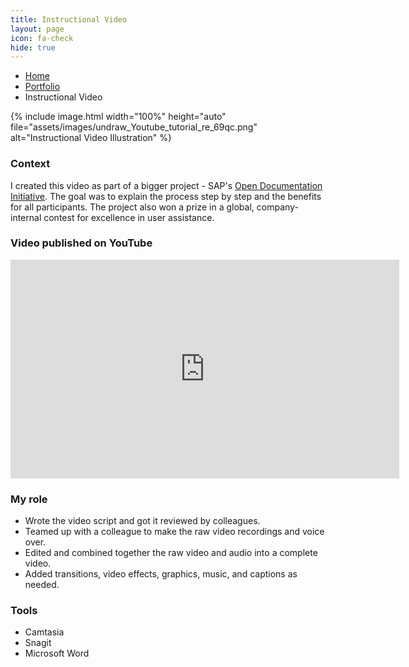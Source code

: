 ```yaml
---
title: Instructional Video
layout: page
icon: fa-check
hide: true
---
```


<ul class="breadcrumb">
  <li><a href="./#" class="icon fa-home">  Home</a></li>
  <li><a href="./#portfolio" class="icon fa-briefcase">  Portfolio</a></li>
  <li>Instructional Video</li>
</ul>


{% include image.html width="100%" height="auto" file="assets/images/undraw_Youtube_tutorial_re_69qc.png" alt="Instructional Video Illustration" %}


### Context
 I created this video as part of a bigger project - SAP's [Open Documentation Initiative](https://blogs.sap.com/2021/05/20/introducing-the-open-documentation-initiative/). The goal was to explain the process step by step and the benefits for all participants. The project also won a prize in a global, company-internal contest for excellence in user assistance.

### Video published on YouTube

<iframe width="622" height="350" src="https://www.youtube.com/embed/WJ0oarMlVW4" title="YouTube video player" frameborder="0" allow="accelerometer; autoplay; clipboard-write; encrypted-media; gyroscope; picture-in-picture" allowfullscreen></iframe>

### My role

- Wrote the video script and got it reviewed by colleagues.
- Teamed up with a colleague to make the raw video recordings and voice over.
- Edited and combined together the raw video and audio into a complete video. 
- Added transitions, video effects, graphics, music, and captions as needed. 

### Tools

- Camtasia
- Snagit
- Microsoft Word